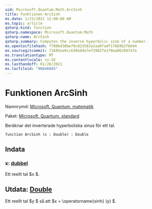 ```yaml
---
uid: Microsoft.Quantum.Math.ArcSinh
title: Funktionen ArcSinh
ms.date: 1/23/2021 12:00:00 AM
ms.topic: article
qsharp.kind: function
qsharp.namespace: Microsoft.Quantum.Math
qsharp.name: ArcSinh
qsharp.summary: Computes the inverse hyperbolic sine of a number.
ms.openlocfilehash: f7806d38be79c023583a2aa0fadf17684b2fb844
ms.sourcegitcommit: 71605ea9cc630e84e7ef29027e1f0ea06299747e
ms.translationtype: MT
ms.contentlocale: sv-SE
ms.lasthandoff: 01/26/2021
ms.locfileid: "98846045"
---
```

# <a name="arcsinh-function"></a>Funktionen ArcSinh

Namnrymd: [Microsoft. Quantum. matematik](xref:Microsoft.Quantum.Math)

Paket: [Microsoft. Quantum. standard](https://nuget.org/packages/Microsoft.Quantum.Standard)


Beräknar det inverterade hyperboliska sinus för ett tal.

```qsharp
function ArcSinh (x : Double) : Double
```


## <a name="input"></a>Indata

### <a name="x--double"></a>x: [dubbel](xref:microsoft.quantum.lang-ref.double)

Ett reellt tal $x $.



## <a name="output--double"></a>Utdata: [Double](xref:microsoft.quantum.lang-ref.double)

Ett reellt tal $y $ så att $x = \operatorname{sinh} (y) $.